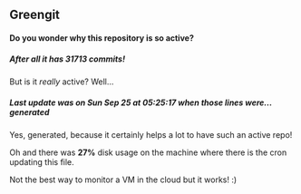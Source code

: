 ## Greengit

#### Do you wonder why this repository is so active?

##### After all it has 31713 commits!

But is it *really* active? Well...

##### Last update was on Sun Sep 25 at 05:25:17 when those lines were... generated

Yes, generated, because it certainly helps a lot to have such an active repo!

Oh and there was **27%** disk usage on the machine
where there is the cron updating this file.

Not the best way to monitor a VM in the cloud but it works! :)
